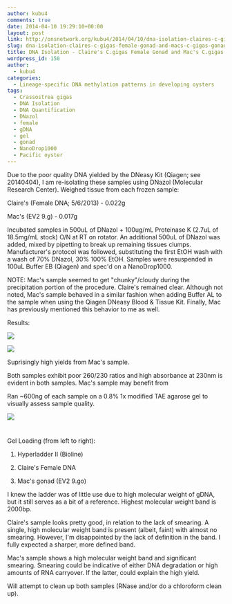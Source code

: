 ```yaml
---
author: kubu4
comments: true
date: 2014-04-10 19:29:10+00:00
layout: post
link: http://onsnetwork.org/kubu4/2014/04/10/dna-isolation-claires-c-gigas-female-gonad-and-macs-c-gigas-gonad/
slug: dna-isolation-claires-c-gigas-female-gonad-and-macs-c-gigas-gonad
title: DNA Isolation - Claire's C.gigas Female Gonad and Mac's C.gigas Gonad
wordpress_id: 150
author:
  - kubu4
categories:
  - Lineage-specific DNA methylation patterns in developing oysters
tags:
  - Crassostrea gigas
  - DNA Isolation
  - DNA Quantification
  - DNazol
  - female
  - gDNA
  - gel
  - gonad
  - NanoDrop1000
  - Pacific oyster
---
```


Due to the poor quality DNA yielded by the DNeasy Kit (Qiagen; see 20140404), I am re-isolating these samples using DNazol (Molecular Research Center). Weighed tissue from each frozen sample:

Claire's (Female DNA; 5/6/2013) - 0.022g

Mac's (EV2 9.g) - 0.017g

Incubated samples in 500uL of DNazol + 100ug/mL Proteinase K (2.7uL of 18.5mg/mL stock) O/N at RT on rotator. An additional 500uL of DNazol was added, mixed by pipetting to break up remaining tissues clumps. Manufacturer's protocol was followed, substituting the first EtOH wash with a wash of 70% DNazol, 30% 100% EtOH. Samples were resuspended in 100uL Buffer EB (Qiagen) and spec'd on a NanoDrop1000.

NOTE: Mac's sample seemed to get "chunky"/cloudy during the precipitation portion of the procedure. Claire's remained clear. Although not noted, Mac's sample behaved in a similar fashion when adding Buffer AL to the sample when using the Qiagen DNeasy Blood & Tissue Kit. Finally, Mac has previously mentioned this behavior to me as well.

Results:

![](http://eagle.fish.washington.edu/Arabidopsis/20140411%20-%20Mac%20Claire%20gigas%20gDNA%20ODs.JPG)

![](http://eagle.fish.washington.edu/Arabidopsis/20140411%20-%20Mac%20Claire%20gigas%20gDNA%20plots.JPG)

Suprisingly high yields from Mac's sample.

Both samples exhibit poor 260/230 ratios and high absorbance at 230nm is evident in both samples. Mac's sample may benefit from

Ran ~600ng of each sample on a 0.8% 1x modified TAE agarose gel to visually assess sample quality.

![](http://eagle.fish.washington.edu/Arabidopsis/20140411%20-%20gDNA%20gel.jpg)



# 



Gel Loading (from left to right):





  1. Hyperladder II (Bioline)



  2. Claire's Female DNA



  3. Mac's gonad (EV2 9.go)






I knew the ladder was of little use due to high molecular weight of gDNA, but it still serves as a bit of a reference. Highest molecular weight band is 2000bp.

Claire's sample looks pretty good, in relation to the lack of smearing. A single, high molecular weight band is present (albeit, faint) with almost no smearing. However, I'm disappointed by the lack of definition in the band. I fully expected a sharper, more defined band.

Mac's sample shows a high molecular weight band and significant smearing. Smearing could be indicative of either DNA degradation or high amounts of RNA carryover. If the latter, could explain the high yield.

Will attempt to clean up both samples (RNase and/or do a chloroform clean up).
